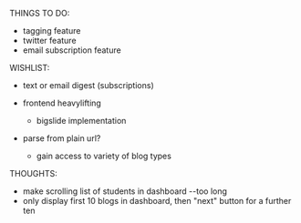 THINGS TO DO:

  - tagging feature
  - twitter feature
  - email subscription feature


WISHLIST:

- text or email digest (subscriptions)
- frontend heavylifting
  - bigslide implementation

- parse from plain url?
  - gain access to variety of blog types


THOUGHTS:

  - make scrolling list of students in dashboard  --too long
  - only display first 10 blogs in dashboard, then "next" button for a further ten